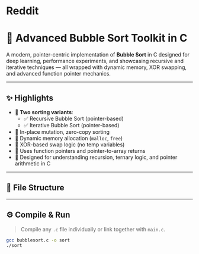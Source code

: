 # Reddit
# 🔧 Advanced Bubble Sort Toolkit in C

A modern, pointer-centric implementation of **Bubble Sort** in C designed for deep learning, performance experiments, and showcasing recursive and iterative techniques — all wrapped with dynamic memory, XOR swapping, and advanced function pointer mechanics.

---

## ✨ Highlights

- 📌 **Two sorting variants**:
  - ✅ Recursive Bubble Sort (pointer-based)
  - ✅ Iterative Bubble Sort (pointer-based)
- 🎯 In-place mutation, zero-copy sorting
- 💾 Dynamic memory allocation (`malloc`, `free`)
- 🔀 XOR-based swap logic (no temp variables)
- 🧠 Uses function pointers and pointer-to-array returns
- 🧪 Designed for understanding recursion, ternary logic, and pointer arithmetic in C

---

## 📁 File Structure


---

## ⚙️ Compile & Run

> Compile any `.c` file individually or link together with `main.c`.

```bash
gcc bubblesort.c -o sort
./sort
